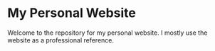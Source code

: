 # My Personal Website

Welcome to the repository for my personal website.
I mostly use the website as a professional reference.

